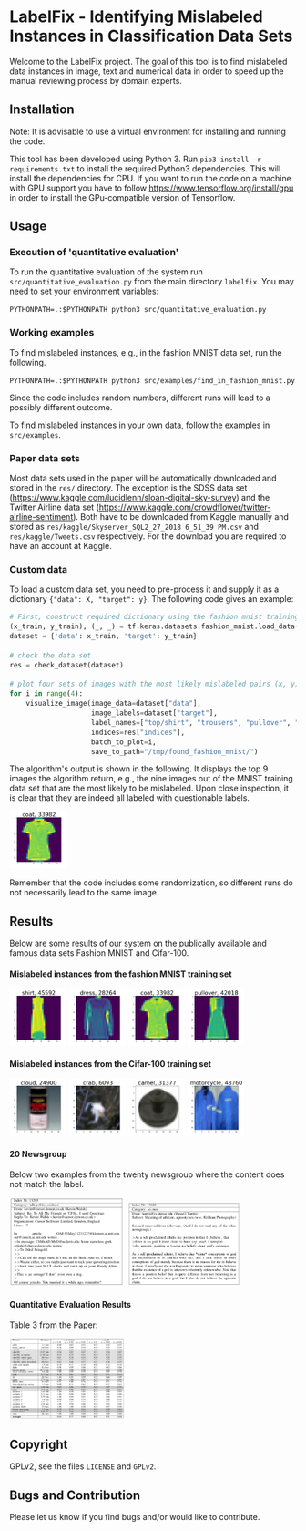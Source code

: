 # LabelFix - Identifying Mislabeled Instances in Classification Data Sets

Welcome to the LabelFix project.
The goal of this tool is to find mislabeled data instances in image, text and numerical data in order to speed up the manual reviewing process by domain experts.

## Installation

Note: It is advisable to use a virtual environment for installing and running the code.

This tool has been developed using Python 3.
Run `pip3 install -r requirements.txt` to install the required Python3 dependencies.
This will install the dependencies for CPU. If you want to run the code on a machine with GPU support you have to follow
https://www.tensorflow.org/install/gpu in order to install the GPu-compatible version of Tensorflow. 

## Usage

### Execution of 'quantitative evaluation'
To run the quantitative evaluation of the system run `src/quantitative_evaluation.py` from the main directory `labelfix`.
You may need to set your environment variables:

`PYTHONPATH=.:$PYTHONPATH python3 src/quantitative_evaluation.py`

### Working examples
To find mislabeled instances, e.g., in the fashion MNIST data set, run the following.

`PYTHONPATH=.:$PYTHONPATH python3 src/examples/find_in_fashion_mnist.py`

Since the code includes random numbers, different runs will lead to a possibly different outcome.

To find mislabeled instances in your own data, follow the examples in `src/examples`.

### Paper data sets

Most data sets used in the paper will be automatically downloaded and stored in the `res/` directory.
The exception is the SDSS data set (https://www.kaggle.com/lucidlenn/sloan-digital-sky-survey) and the Twitter Airline
data set (https://www.kaggle.com/crowdflower/twitter-airline-sentiment). Both have to be downloaded from Kaggle manually
and stored as `res/kaggle/Skyserver_SQL2_27_2018 6_51_39 PM.csv` and `res/kaggle/Tweets.csv` respectively.
For the download you are required to have an account at Kaggle.

### Custom data
To load a custom data set, you need to pre-process it and supply it as a dictionary `{"data": X, "target": y}`.
The following code gives an example:

```python
# First, construct required dictionary using the fashion mnist training data
(x_train, y_train), (_, _) = tf.keras.datasets.fashion_mnist.load_data()
dataset = {'data': x_train, 'target': y_train}

# check the data set
res = check_dataset(dataset)

# plot four sets of images with the most likely mislabeled pairs (x, y) and save to disk
for i in range(4):
    visualize_image(image_data=dataset["data"],
                    image_labels=dataset["target"],
                    label_names=["top/shirt", "trousers", "pullover", "dress", "coat", "sandal", "shirt", "sneaker", "bag", "ankle boot"],
                    indices=res["indices"],
                    batch_to_plot=i,
                    save_to_path="/tmp/found_fashion_mnist/")
```

The algorithm's output is shown in the following.
It displays the top 9 images the algorithm return, e.g., the nine images
out of the MNIST training data set that are the most likely to be mislabeled.
Upon close inspection, it is clear that they are indeed all labeled with
questionable labels.

<img src="doc/imgs/fashion_mnist/33982.png"  width="20%" height="20%" />

Remember that the code includes some randomization, so different runs do not necessarily lead to the same image.


## Results
Below are some results of our system on the publically available and famous data sets
Fashion MNIST and Cifar-100.

#### Mislabeled instances from the fashion MNIST training set
<img src="doc/imgs/fashion_mnist/45592.png" width="100" height="100" />
<img src="doc/imgs/fashion_mnist/28264.png" width="100" height="100" />
<img src="doc/imgs/fashion_mnist/33982.png" width="100" height="100" />
<img src="doc/imgs/fashion_mnist/42018.png" width="100" height="100" />

#### Mislabeled instances from the Cifar-100 training set
<img src="doc/imgs/cifar100/24900.png" width="100" height="100" />
<img src="doc/imgs/cifar100/6093.png" width="100" height="100" />
<img src="doc/imgs/cifar100/31377.png" width="100" height="100" />
<img src="doc/imgs/cifar100/48760.png" width="100" height="100" />

#### 20 Newsgroup
Below two examples from the twenty newsgroup where the content does not match the label.

<img src="doc/imgs/twenty_news/pol_0.png" width="40%" height="40%" />

<img src="doc/imgs/twenty_news/med_0.png" width="40%" height="40%"  />

#### Quantitative Evaluation Results
Table 3 from the Paper:

<img src="doc/imgs/table3.png" width="40%" height="40%"  />

## Copyright
GPLv2, see the files `LICENSE` and `GPLv2`.

## Bugs and Contribution
Please let us know if you find bugs and/or would like to contribute.


